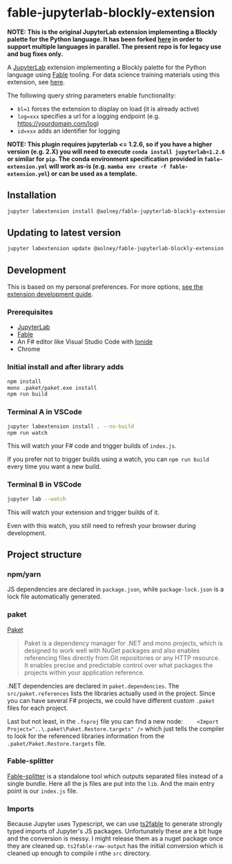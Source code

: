 # fable-jupyterlab-blockly-extension

**NOTE: This is the original JupyterLab extension implementing a Blockly palette for the Python language. It has been forked [here](https://github.com/aolney/jupyterlab-blockly-python-extension) in order to support multiple languages in parallel. The present repo is for legacy use and bug fixes only.**

A [JupyterLab](https://jupyterlab.readthedocs.io/en/stable/) extension implementing a Blockly palette for the Python language using [Fable](https://fable.io/) tooling.
For data science training materials using this extension, see [here](https://github.com/memphis-iis/datawhys-content-notebooks).

The following query string parameters enable functionality:

- `bl=1` forces the extension to display on load (it is already active)
- `log=xxx` specifies a url for a logging endpoint (e.g. https://yourdomain.com/log)
- `id=xxx` adds an identifier for logging

**NOTE: This plugin requires jupyterlab <= 1.2.6, so if you have a higher version (e.g. 2.X) you will need to execute `conda install jupyterlab=1.2.6` or similar for `pip`. The conda environment specification provided in `fable-extension.yml` will work as-is (e.g. `mamba env create -f fable-extension.yml`) or can be used as a template.**

## Installation

```bash
jupyter labextension install @aolney/fable-jupyterlab-blockly-extension
```

## Updating to latest version

```bash
jupyter labextension update @aolney/fable-jupyterlab-blockly-extension
```

## Development

This is based on my personal preferences. For more options, [see the extension development guide](https://jupyterlab.readthedocs.io/en/stable/developer/extension_dev.html#developer-extensions).

### Prerequisites

* [JupyterLab](https://jupyterlab.readthedocs.io/en/stable/getting_started/installation.html)
* [Fable](https://fable.io/)
* An F# editor like Visual Studio Code with [Ionide](http://ionide.io/) 
* Chrome

### Initial install and after library adds

```bash
npm install
mono .paket/paket.exe install
npm run build
```

### Terminal A in VSCode

```bash
jupyter labextension install . --no-build
npm run watch
```

This will watch your F# code and trigger builds of `index.js`.

If you prefer not to trigger builds using a watch, you can `npm run build` every time you want a new build.

### Terminal B in VSCode

```bash
jupyter lab --watch
```

This will watch your extension and trigger builds of it.

Even with this watch, you still need to refresh your browser during development.

## Project structure

### npm/yarn

JS dependencies are declared in `package.json`, while `package-lock.json` is a lock file automatically generated.

### paket

[Paket](https://fsprojects.github.io/Paket/) 

> Paket is a dependency manager for .NET and mono projects, which is designed to work well with NuGet packages and also enables referencing files directly from Git repositories or any HTTP resource. It enables precise and predictable control over what packages the projects within your application reference.

.NET dependencies are declared in `paket.dependencies`. The `src/paket.references` lists the libraries actually used in the project. Since you can have several F# projects, we could have different custom `.paket` files for each project.

Last but not least, in the `.fsproj` file you can find a new node: `	<Import Project="..\.paket\Paket.Restore.targets" />` which just tells the compiler to look for the referenced libraries information from the `.paket/Paket.Restore.targets` file.

### Fable-splitter

[Fable-splitter]() is a standalone tool which outputs separated files instead of a single bundle. Here all the js files are put into the `lib`. And the main entry point is our `index.js` file.

### Imports

Because Jupyter uses Typescript, we can use [ts2fable](https://github.com/fable-compiler/ts2fable) to generate strongly typed imports of Jupyter's JS packages. Unfortunately these are a bit huge and the conversion is messy. 
I might release them as a nuget package once they are cleaned up.
`ts2fable-raw-output` has the initial conversion which is cleaned up enough to compile i nthe `src` directory. 



